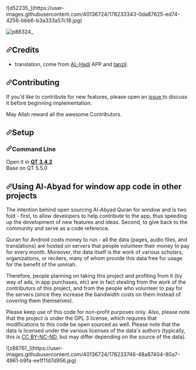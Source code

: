 <html>
![d52235_](https://user-images.githubusercontent.com/40136724/178233343-0da87625-ed74-4256-bbb6-b3a333a57c18.jpg)

![p88324_](https://user-images.githubusercontent.com/40136724/178233585-920d2f34-f73e-4a1c-bb13-26ce20e8e6bf.jpg)

<div align="left" dir="auto">
<h2 dir="auto"><a aria-hidden="true" class="anchor" href="#credits" id="user-content-credits"><svg aria-hidden="true" class="octicon octicon-link" height="16" version="1.1" viewbox="0 0 16 16" width="16"><path d="M7.775 3.275a.75.75 0 001.06 1.06l1.25-1.25a2 2 0 112.83 2.83l-2.5 2.5a2 2 0 01-2.83 0 .75.75 0 00-1.06 1.06 3.5 3.5 0 004.95 0l2.5-2.5a3.5 3.5 0 00-4.95-4.95l-1.25 1.25zm-4.69 9.64a2 2 0 010-2.83l2.5-2.5a2 2 0 012.83 0 .75.75 0 001.06-1.06 3.5 3.5 0 00-4.95 0l-2.5 2.5a3.5 3.5 0 004.95 4.95l1.25-1.25a.75.75 0 00-1.06-1.06l-1.25 1.25a2 2 0 01-2.83 0z" fill-rule="evenodd"></path></svg></a>Credits</h2>

<ul dir="auto">
	<li dir="ltr">translation,&nbsp;come from <a href="https://rasekhoon.net/software/show/660960/%D9%86%D8%B1%D9%85-%D8%A7%D9%81%D8%B2%D8%A7%D8%B1-%D9%82%D8%B1%D8%A2%D9%86%DB%8C-%D8%A7%D9%84%D9%87%D8%A7%D8%AF%DB%8C-%D8%A8%D8%A7-%D9%82%D8%B1%D8%A7%D8%A6%D8%AA-%D9%88-%D8%AA%D8%B1%D8%AC%D9%85%D9%87-%D8%AA%D9%85%D8%A7%D9%85-%D9%82%D8%B1%D8%A2%D9%86-%D9%85%D8%AC%DB%8C%D8%AF-%D9%88-%D8%A7%D9%85%DA%A9%D8%A7%D9%86%D8%A7%D8%AA-%D9%85%D9%86%D8%AD%D8%B5%D8%B1-%D8%A8%D9%87-%D9%81%D8%B1%D8%AF">AL-Hadi</a> APP and&nbsp;<a href="http://tanzil.net" rel="nofollow">tanzil</a>.</li>
</ul>

<h2 dir="auto"><a aria-hidden="true" class="anchor" href="#contributing" id="user-content-contributing"><svg aria-hidden="true" class="octicon octicon-link" height="16" version="1.1" viewbox="0 0 16 16" width="16"><path d="M7.775 3.275a.75.75 0 001.06 1.06l1.25-1.25a2 2 0 112.83 2.83l-2.5 2.5a2 2 0 01-2.83 0 .75.75 0 00-1.06 1.06 3.5 3.5 0 004.95 0l2.5-2.5a3.5 3.5 0 00-4.95-4.95l-1.25 1.25zm-4.69 9.64a2 2 0 010-2.83l2.5-2.5a2 2 0 012.83 0 .75.75 0 001.06-1.06 3.5 3.5 0 00-4.95 0l-2.5 2.5a3.5 3.5 0 004.95 4.95l1.25-1.25a.75.75 0 00-1.06-1.06l-1.25 1.25a2 2 0 01-2.83 0z" fill-rule="evenodd"></path></svg></a>Contributing</h2>

<p dir="auto">If you&#39;d like to contribute&nbsp;for new features, please open an <a href="https://github.com/Al-Abyad/Al-Abyad-Quran-windows-App/issues">issue </a>to discuss it before beginning implementation.</p>

<p dir="auto">May Allah reward all the awesome Contributors.</p>

<h2 dir="auto"><a aria-hidden="true" class="anchor" href="#setup" id="user-content-setup"><svg aria-hidden="true" class="octicon octicon-link" height="16" version="1.1" viewbox="0 0 16 16" width="16"><path d="M7.775 3.275a.75.75 0 001.06 1.06l1.25-1.25a2 2 0 112.83 2.83l-2.5 2.5a2 2 0 01-2.83 0 .75.75 0 00-1.06 1.06 3.5 3.5 0 004.95 0l2.5-2.5a3.5 3.5 0 00-4.95-4.95l-1.25 1.25zm-4.69 9.64a2 2 0 010-2.83l2.5-2.5a2 2 0 012.83 0 .75.75 0 001.06-1.06 3.5 3.5 0 00-4.95 0l-2.5 2.5a3.5 3.5 0 004.95 4.95l1.25-1.25a.75.75 0 00-1.06-1.06l-1.25 1.25a2 2 0 01-2.83 0z" fill-rule="evenodd"></path></svg></a>Setup</h2>

<h3 dir="auto"><a aria-hidden="true" class="anchor" href="#command-line" id="user-content-command-line"><svg aria-hidden="true" class="octicon octicon-link" height="16" version="1.1" viewbox="0 0 16 16" width="16"><path d="M7.775 3.275a.75.75 0 001.06 1.06l1.25-1.25a2 2 0 112.83 2.83l-2.5 2.5a2 2 0 01-2.83 0 .75.75 0 00-1.06 1.06 3.5 3.5 0 004.95 0l2.5-2.5a3.5 3.5 0 00-4.95-4.95l-1.25 1.25zm-4.69 9.64a2 2 0 010-2.83l2.5-2.5a2 2 0 012.83 0 .75.75 0 001.06-1.06 3.5 3.5 0 00-4.95 0l-2.5 2.5a3.5 3.5 0 004.95 4.95l1.25-1.25a.75.75 0 00-1.06-1.06l-1.25 1.25a2 2 0 01-2.83 0z" fill-rule="evenodd"></path></svg></a>Command Line</h3>

<p dir="auto">Open it in <a href="https://download.qt.io/archive/qtcreator/3.4/3.4.2/"><strong>QT 3.4.2</strong></a><br />
Base on QT 5.5.0</p>

<h2 dir="auto"><a aria-hidden="true" class="anchor" href="#using-quran-for-android-code-in-other-projects" id="user-content-using-quran-for-android-code-in-other-projects"><svg aria-hidden="true" class="octicon octicon-link" height="16" version="1.1" viewbox="0 0 16 16" width="16"><path d="M7.775 3.275a.75.75 0 001.06 1.06l1.25-1.25a2 2 0 112.83 2.83l-2.5 2.5a2 2 0 01-2.83 0 .75.75 0 00-1.06 1.06 3.5 3.5 0 004.95 0l2.5-2.5a3.5 3.5 0 00-4.95-4.95l-1.25 1.25zm-4.69 9.64a2 2 0 010-2.83l2.5-2.5a2 2 0 012.83 0 .75.75 0 001.06-1.06 3.5 3.5 0 00-4.95 0l-2.5 2.5a3.5 3.5 0 004.95 4.95l1.25-1.25a.75.75 0 00-1.06-1.06l-1.25 1.25a2 2 0 01-2.83 0z" fill-rule="evenodd"></path></svg></a>Using Al-Abyad for window app code in other projects</h2>

<p dir="auto">The intention behind open sourcing Al-Abyad Quran for window and is two fold - first, to allow developers to help contribute to the app, thus speeding up the development of new features and ideas. Second, to give back to the community and serve as a code reference.</p>

<p dir="auto">Quran for Android costs money to run - all the data (pages, audio files, and translations) are hosted on servers that people volunteer their money to pay for every month. Moreover, the data itself is the work of various scholars, organizations, or reciters, many of whom provide this data free for usage for the benefit of the ummah.</p>

<p dir="auto">Therefore, people planning on taking this project and profiting from it (by way of ads, in app purchases, etc) are in fact stealing from the work of the contributors of this project, and from the people who volunteer to pay for the servers (since they increase the bandwidth costs on them instead of covering them themselves).</p>

<p dir="auto">Please keep use of this code for non-profit purposes only. Also, please note that the project is under the GPL 3 license, which requires that modifications to this code be open sourced as well. Please note that the data is licensed under the various licenses of the data&#39;s authors (typically, this is <a href="https://creativecommons.org/licenses/by-nc-nd/2.0/" rel="nofollow">CC BY-NC-ND</a>, but may differ depending on the source of the data).</p>
</div>

<p>![z88761_](https://user-images.githubusercontent.com/40136724/178233746-48a87404-80a7-4961-b9fa-ee1f11d7d956.jpg)</p>
